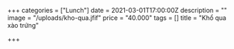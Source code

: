 +++
categories = ["Lunch"]
date = 2021-03-01T17:00:00Z
description = ""
image = "/uploads/kho-qua.jfif"
price = "40.000"
tags = []
title = "Khổ qua xào trứng"

+++
